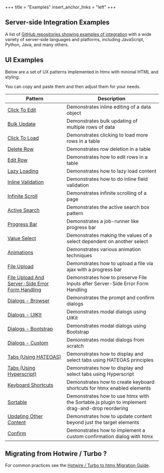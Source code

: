 +++
title = "Examples"
insert_anchor_links = "left"
+++

## Server-side Integration Examples

A list of [GitHub repositories showing examples of integration](@/server-examples.md) with a wide variety of
server-side languages and platforms, including JavaScript, Python, Java, and many others.

## UI Examples

Below are a set of UX patterns implemented in htmx with minimal HTML and styling.

You can copy and paste them and then adjust them for your needs.

| Pattern | Description |
|-----------|-------------|
| [Click To Edit](@/examples/click-to-edit.md) | Demonstrates inline editing of a data object
| [Bulk Update](@/examples/bulk-update.md) | Demonstrates bulk updating of multiple rows of data
| [Click To Load](@/examples/click-to-load.md) | Demonstrates clicking to load more rows in a table
| [Delete Row](@/examples/delete-row.md) | Demonstrates row deletion in a table
| [Edit Row](@/examples/edit-row.md) | Demonstrates how to edit rows in a table
| [Lazy Loading](@/examples/lazy-load.md) | Demonstrates how to lazy load content
| [Inline Validation](@/examples/inline-validation.md) | Demonstrates how to do inline field validation
| [Infinite Scroll](@/examples/infinite-scroll.md) | Demonstrates infinite scrolling of a page
| [Active Search](@/examples/active-search.md) | Demonstrates the active search box pattern
| [Progress Bar](@/examples/progress-bar.md) | Demonstrates a job-runner like progress bar
| [Value Select](@/examples/value-select.md) | Demonstrates making the values of a select dependent on another select
| [Animations](@/examples/animations.md) | Demonstrates various animation techniques
| [File Upload](@/examples/file-upload.md) | Demonstrates how to upload a file via ajax with a progress bar
| [File Upload And Server-Side Error Form Handling](@/examples/file-upload-input.md) | Demonstrates how to preserve File Inputs after Server-Side Error Form Handling
| [Dialogs - Browser](@/examples/dialogs.md) | Demonstrates the prompt and confirm dialogs
| [Dialogs - UIKIt](@/examples/modal-uikit.md) | Demonstrates modal dialogs using UIKit
| [Dialogs - Bootstrap](@/examples/modal-bootstrap.md) | Demonstrates modal dialogs using Bootstrap
| [Dialogs - Custom](@/examples/modal-custom.md) | Demonstrates modal dialogs from scratch
| [Tabs (Using HATEOAS)](@/examples/tabs-hateoas.md) | Demonstrates how to display and select tabs using HATEOAS principles
| [Tabs (Using Hyperscript)](@/examples/tabs-hyperscript.md) | Demonstrates how to display and select tabs using Hyperscript
| [Keyboard Shortcuts](@/examples/keyboard-shortcuts.md) | Demonstrates how to create keyboard shortcuts for htmx enabled elements
| [Sortable](@/examples/sortable.md) | Demonstrates how to use htmx with the Sortable.js plugin to implement drag-and-drop reordering
| [Updating Other Content](@/examples/update-other-content.md) | Demonstrates how to update content beyond just the target elements
| [Confirm](@/examples/confirm.md) | Demonstrates how to implement a custom confirmation dialog with htmx

## Migrating from Hotwire / Turbo ?

For common practices see the [Hotwire / Turbo to htmx Migration Guide](@/migration-guide-hotwire-turbo.md).
